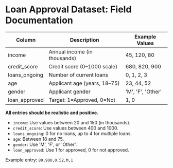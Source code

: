 # Loan Approval Dataset: Field Documentation

| Column          | Description                      | Example Values         |
|-----------------|----------------------------------|-----------------------|
| income          | Annual income (in thousands)     | 45, 120, 80           |
| credit_score    | Credit score (0–1000 scale)      | 680, 820, 900         |
| loans_ongoing   | Number of current loans          | 0, 1, 2, 3            |
| age             | Applicant age (years, 18–75)     | 23, 44, 52            |
| gender          | Applicant gender                 | 'M', 'F', 'Other'     |
| loan_approved   | Target: 1=Approved, 0=Not        | 1, 0                  |

**All entries should be realistic and positive.**
- `income`: Use values between 20 and 150 (in thousands).
- `credit_score`: Use values between 400 and 1000.
- `loans_ongoing`: 0 for no loans, up to 4 for multiple loans.
- `age`: Between 18 and 75.
- `gender`: Use 'M', 'F', or 'Other'.
- `loan_approved`: Use 1 for approved, 0 for not approved.

Example entry:
`80,900,0,52,M,1`